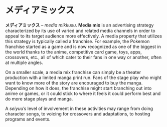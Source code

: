 # メディアミックス

**メディアミックス** – *media mikkusu*. **Media mix** is an advertising strategy characterized by its use of varied and related media channels in order to appeal to its target audience more effectively. A media property that utilizes this strategy is typically called a franchise. For example, the Pokemon franchise started as a game and is now recognized as one of the biggest in the world thanks to the anime, competitive card game, toys, apps, crossovers, etc., all of which cater to their fans in one way or another, often at multiple angles.

On a smaller scale, a media mix franchise can simply be a theater production with a limited manga print run. Fans of the stage play who might want to know more of the story are encouraged to buy the manga. Depending on how it does, the franchise might start branching out into anime or games, or it could stick to where it feels it could perform best and do more stage plays and manga.

A *seiyuu*’s level of involvement in these activities may range from doing character songs, to voicing for crossovers and adaptations, to hosting programs and events.
